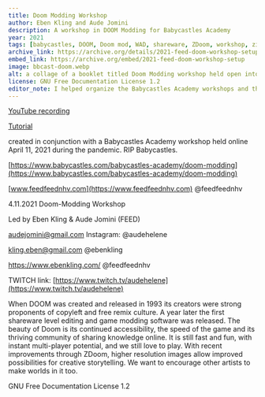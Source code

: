 ```yaml
---
title: Doom Modding Workshop
author: Eben Kling and Aude Jomini
description: A workshop in DOOM Modding for Babycastles Academy 
year: 2021
tags: [babycastles, DOOM, Doom mod, WAD, shareware, ZDoom, workshop, zine]
archive_link: https://archive.org/details/2021-feed-doom-workshop-setup
embed_link: https://archive.org/embed/2021-feed-doom-workshop-setup
image: bbcast-doom.webp
alt: a collage of a booklet titled Doom Modding workshop held open into the void with Babycastles logo in background
license: GNU Free Documentation License 1.2
editor_note: I helped organize the Babycastles Academy workshops and this one was a particular favorite, by two artists that go above and beyond, using game engines and various open source tools to make artwork truly their own.
---
```


[YouTube recording](https://youtu.be/L-eYHRlDeUM?si=XwtipKY-0j6WC3wY)

[Tutorial](https://www.babycastles.com/babycastles-academy/doom-modding) 

created in conjunction with a Babycastles Academy workshop held online April 11, 2021 during the pandemic. RIP Babycastles.

[https://www.babycastles.com/babycastles-academy/doom-modding](https://www.babycastles.com/babycastles-academy/doom-modding)

[www.feedfeednhv.com](https://www.feedfeednhv.com) @feedfeednhv

4.11.2021 Doom-Modding Workshop

Led by Eben Kling & Aude Jomini (FEED)

audejomini@gmail.com Instagram: @audehelene

kling.eben@gmail.com @ebenkling

https://www.ebenkling.com/ @feedfeednhv

TWITCH link: [https://www.twitch.tv/audehelene](https://www.twitch.tv/audehelene)

When DOOM was created and released in 1993 its creators were strong proponents of copyleft and free remix culture.
A year later the first shareware level editing and game modding software was released. The beauty of Doom is its continued accessibility, the speed of the game and its thriving community of sharing knowledge online. It is still fast and fun, with instant multi-player potential, and we still love to play. With recent improvements through ZDoom, higher resolution images allow improved possibilities for creative storytelling. We want to encourage other artists to make worlds in it too.

GNU Free Documentation License 1.2
